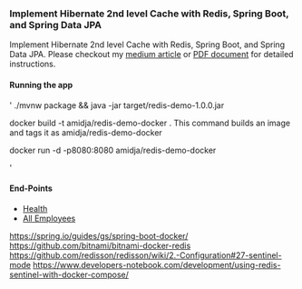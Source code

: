 ### Implement Hibernate 2nd level Cache with Redis, Spring Boot, and Spring Data JPA

Implement Hibernate 2nd level Cache with Redis, Spring Boot, and Spring Data JPA. Please checkout my [medium article](https://pavankjadda.medium.com/implement-hibernate-2nd-level-cache-with-redis-spring-boot-and-spring-data-jpa-7cdbf5632883) or [PDF document](src/main/resources/Implement%20Hibernate%202nd%20level%20cache%20with%20Redis%2C%20Spring%20Boot%2C%20and%20Spring%20Data%20JPA.pdf) for detailed instructions.

#### Running the app 
' 
./mvnw package &&  java -jar target/redis-demo-1.0.0.jar

docker build -t amidja/redis-demo-docker .
This command builds an image and tags it as amidja/redis-demo-docker

docker run -d -p8080:8080 amidja/redis-demo-docker

'

#### End-Points
- [Health](http://localhost:8080/actuator/health) 
- [All Employees](http://localhost:8080/api/v1/employee/find/all)


https://spring.io/guides/gs/spring-boot-docker/
https://github.com/bitnami/bitnami-docker-redis
https://github.com/redisson/redisson/wiki/2.-Configuration#27-sentinel-mode
https://www.developers-notebook.com/development/using-redis-sentinel-with-docker-compose/